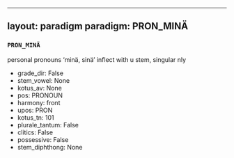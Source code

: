 
---
layout: paradigm
paradigm: PRON_MINÄ
---
### ` PRON_MINÄ `

personal pronouns ‘minä, sinä’ inflect with u stem, singular nly
* grade_dir: False
* stem_vowel: None
* kotus_av: None
* pos: PRONOUN
* harmony: front
* upos: PRON
* kotus_tn: 101
* plurale_tantum: False
* clitics: False
* possessive: False
* stem_diphthong: None
